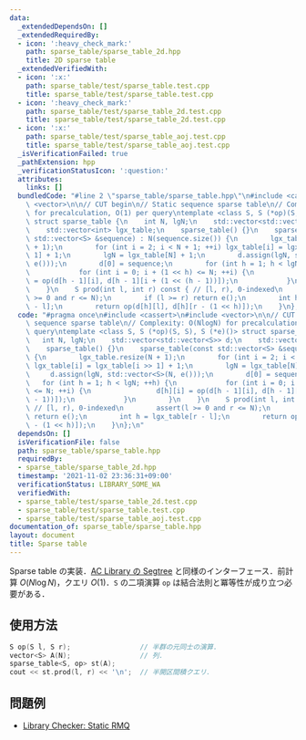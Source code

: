 ```yaml
---
data:
  _extendedDependsOn: []
  _extendedRequiredBy:
  - icon: ':heavy_check_mark:'
    path: sparse_table/sparse_table_2d.hpp
    title: 2D sparse table
  _extendedVerifiedWith:
  - icon: ':x:'
    path: sparse_table/test/sparse_table.test.cpp
    title: sparse_table/test/sparse_table.test.cpp
  - icon: ':heavy_check_mark:'
    path: sparse_table/test/sparse_table_2d.test.cpp
    title: sparse_table/test/sparse_table_2d.test.cpp
  - icon: ':x:'
    path: sparse_table/test/sparse_table_aoj.test.cpp
    title: sparse_table/test/sparse_table_aoj.test.cpp
  _isVerificationFailed: true
  _pathExtension: hpp
  _verificationStatusIcon: ':question:'
  attributes:
    links: []
  bundledCode: "#line 2 \"sparse_table/sparse_table.hpp\"\n#include <cassert>\n#include\
    \ <vector>\n\n// CUT begin\n// Static sequence sparse table\n// Complexity: O(NlogN)\
    \ for precalculation, O(1) per query\ntemplate <class S, S (*op)(S, S), S (*e)()>\
    \ struct sparse_table {\n    int N, lgN;\n    std::vector<std::vector<S>> d;\n\
    \    std::vector<int> lgx_table;\n    sparse_table() {}\n    sparse_table(const\
    \ std::vector<S> &sequence) : N(sequence.size()) {\n        lgx_table.resize(N\
    \ + 1);\n        for (int i = 2; i < N + 1; ++i) lgx_table[i] = lgx_table[i >>\
    \ 1] + 1;\n        lgN = lgx_table[N] + 1;\n        d.assign(lgN, std::vector<S>(N,\
    \ e()));\n        d[0] = sequence;\n        for (int h = 1; h < lgN; ++h) {\n\
    \            for (int i = 0; i + (1 << h) <= N; ++i) {\n                d[h][i]\
    \ = op(d[h - 1][i], d[h - 1][i + (1 << (h - 1))]);\n            }\n        }\n\
    \    }\n    S prod(int l, int r) const { // [l, r), 0-indexed\n        assert(l\
    \ >= 0 and r <= N);\n        if (l >= r) return e();\n        int h = lgx_table[r\
    \ - l];\n        return op(d[h][l], d[h][r - (1 << h)]);\n    }\n};\n"
  code: "#pragma once\n#include <cassert>\n#include <vector>\n\n// CUT begin\n// Static\
    \ sequence sparse table\n// Complexity: O(NlogN) for precalculation, O(1) per\
    \ query\ntemplate <class S, S (*op)(S, S), S (*e)()> struct sparse_table {\n \
    \   int N, lgN;\n    std::vector<std::vector<S>> d;\n    std::vector<int> lgx_table;\n\
    \    sparse_table() {}\n    sparse_table(const std::vector<S> &sequence) : N(sequence.size())\
    \ {\n        lgx_table.resize(N + 1);\n        for (int i = 2; i < N + 1; ++i)\
    \ lgx_table[i] = lgx_table[i >> 1] + 1;\n        lgN = lgx_table[N] + 1;\n   \
    \     d.assign(lgN, std::vector<S>(N, e()));\n        d[0] = sequence;\n     \
    \   for (int h = 1; h < lgN; ++h) {\n            for (int i = 0; i + (1 << h)\
    \ <= N; ++i) {\n                d[h][i] = op(d[h - 1][i], d[h - 1][i + (1 << (h\
    \ - 1))]);\n            }\n        }\n    }\n    S prod(int l, int r) const {\
    \ // [l, r), 0-indexed\n        assert(l >= 0 and r <= N);\n        if (l >= r)\
    \ return e();\n        int h = lgx_table[r - l];\n        return op(d[h][l], d[h][r\
    \ - (1 << h)]);\n    }\n};\n"
  dependsOn: []
  isVerificationFile: false
  path: sparse_table/sparse_table.hpp
  requiredBy:
  - sparse_table/sparse_table_2d.hpp
  timestamp: '2021-11-02 23:36:31+09:00'
  verificationStatus: LIBRARY_SOME_WA
  verifiedWith:
  - sparse_table/test/sparse_table_2d.test.cpp
  - sparse_table/test/sparse_table.test.cpp
  - sparse_table/test/sparse_table_aoj.test.cpp
documentation_of: sparse_table/sparse_table.hpp
layout: document
title: Sparse table
---
```


Sparse table の実装．[AC Library の Segtree](https://atcoder.github.io/ac-library/document_ja/segtree.html) と同様のインターフェース．前計算 $O(N \log N)$，クエリ $O(1)$．`S` の二項演算 `op` は結合法則と冪等性が成り立つ必要がある．

## 使用方法

```cpp
S op(S l, S r);                 // 半群の元同士の演算．
vector<S> A(N);                 // 列．
sparse_table<S, op> st(A);
cout << st.prod(l, r) << '\n';  // 半開区間積クエリ．
```

## 問題例

- [Library Checker: Static RMQ](https://judge.yosupo.jp/problem/staticrmq)
